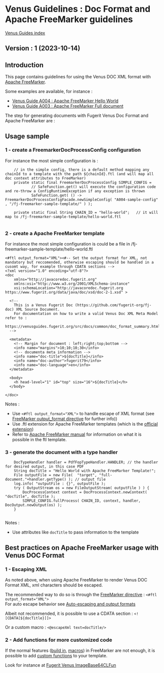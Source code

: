 # Venus Guidelines : Doc Format and Apache FreeMarker guidelines

[Venus Guides index](../../../README.md)

## Version : 1 (2023-10-14)

## Introduction

This page contains guidelines for using the Venus DOC XML format with [Apache FreeMarker](https://freemarker.apache.org/).

Some examples are available, for instance : 

- [Venus Guide A004 : Apache FreeMarker Hello World](../../../fj-doc-guides-A004-freemarker-hello-world/README.md)
- [Venus Guide A003 : Apache FreeMarker Full document](../../../fj-doc-guides-A003-full-document-freemarker/README.md)

The step for generating documents with Fugerit Venus Doc Format and Apache FreeMarker are : 

## Usage sample

### 1 - create a FreemarkerDocProcessConfig configuration

For instance the most simple configuration is : 

```
	// in the simple config, there is a default method mapping any chainId to a template with the path ${chainId}.ftl (and will map all doc context attributes to FreeMarker)
	private static final FreemarkerDocProcessConfig SIMPLE_CONFIG = 
			// SafeFunction.get() will execute the configuration code and re-throw a ConfigRuntimeException if any exception is thrown
			SafeFunction.get( () -> FreemarkerDocProcessConfigFacade.newSimpleConfig( "A004-sample-config" , "/fj-freemarker-sample-template/" ) );
			
	private static final String CHAIN_ID = "hello-world";	// it will map to /fj-freemarker-sample-template/hello-world.ftl
			
```

### 2 - create a Apache FreeMarker template

For instance the most simple configuration is could be a file in /fj-freemarker-sample-template/hello-world.ftl

```
<#ftl output_format="XML"><#-- Set the output format for XML, not mandatory but reccomended, otherwise escaping should be handled in a cusomt way, for example through CDATA sections -->
<?xml version="1.0" encoding="utf-8"?>
<doc
	xmlns="http://javacoredoc.fugerit.org"
	xmlns:xsi="http://www.w3.org/2001/XMLSchema-instance"
    xsi:schemaLocation="http://javacoredoc.fugerit.org https://www.fugerit.org/data/java/doc/xsd/doc-2-1.xsd" > 

  <!--
  	This is a Venus Fugerit Doc (https://github.com/fugerit-org/fj-doc) XML Source Document.
  	For documentation on how to write a valid Venus Doc XML Meta Model refer to : 
  	https://venusguides.fugerit.org/src/docs/common/doc_format_summary.html
  -->

  <metadata>
	<!-- Margin for document : left;right;top;bottom -->
	<info name="margins">10;10;10;30</info>  
	<!-- documenta meta information -->
	<info name="doc-title">${docTitle}</info>
	<info name="doc-author">fugerit79</info>
	<info name="doc-language">en</info>
  </metadata>
  
  <body>
	<h head-level="1" id="top" size="16">${docTitle}</h>
  </body>

</doc>
```

Notes : 

- Use `<#ftl output_format="XML">` to handle escape of XML format (see [FreeMarker output_format directive](https://freemarker.apache.org/docs/ref_directive_outputformat.html) for further info))
- Use .ftl extension for Apache FreeMarker templates (which is the [official extension](https://freemarker.apache.org/docs/versions_2_1_3.html))
- Refer to [Apache FreeMarker manual](https://freemarker.apache.org/docs/index.html) for information on what it is possible in the ftl template.

### 3 - generate the document with a type handler

```	
	DocTypeHandler handler = PdfFopTypeHandler.HANDLER;	// the handler for desired output, in this case PDF
	String docTitle = "Hello World with Apache FreeMarker Template!";
	File outputFile = new File(  "target", "full-document."+handler.getType() ); // output file
	log.info( "outputFile : {}", outputFile );
	try ( OutputStream os = new FileOutputStream( outputFile ) ) {
		DocProcessContext context = DocProcessContext.newContext( "docTitle", docTitle );
		SIMPLE_CONFIG.fullProcess( CHAIN_ID, context, handler, DocOutput.newOutput(os) );
	}
	
```

Notes : 

- Use attributes like `docTitle` to pass information to the template


## Best practices on Apache FreeMarker usage with Venus DOC Format

### 1 - Escaping XML

As noted above, when using Apache FreeMarker to render Venus DOC Format XML, xml characters should be escaped.

The recommended way to do so is through the [FreeMarker directive](https://freemarker.apache.org/docs/ref_directive_outputformat.html) : `<#ftl output_format="XML">`  
For auto escape behavior see [Auto-escaping and output formats](https://freemarker.apache.org/docs/dgui_misc_autoescaping.html)

Albeit not recommended, it is possible to use a CDATA section : `<![CDATA[${docTitle}]]>`

Or a custom macro : `<@escapeXml text=docTitle/>`

### 2 - Add functions for more customized code

If the normal features ([build in](https://freemarker.apache.org/docs/ref_builtins.html), [macros](https://freemarker.apache.org/docs/ref_directive_macro.html)) in FreeMarker are not enough, it is possible to add [custom functions](https://freemarker.apache.org/docs/pgui_datamodel_method.html) to your template.

Look for instance at [Fugerit Venus ImageBase64CLFun](https://github.com/fugerit-org/fj-doc/blob/main/fj-doc-freemarker/src/main/java/org/fugerit/java/doc/freemarker/fun/ImageBase64CLFun.java)

